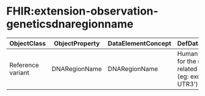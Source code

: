 # FHIR:extension-observation-geneticsdnaregionname

| ObjectClass | ObjectProperty | DataElementConcept | DefDataElementConcept | ValueMeaning | LabelValueMeaning | Referentiel | url | ConceptualDomain | TypeConceptualDomain | FormatConceptualDomain | IdDataElementConcept |
| ----------- | -------------- | ------------------ | --------------------- | ------------ | ----------------- | ----------- | --- | ---------------- | -------------------- | ---------------------- | -------------------- |
| Reference variant | DNARegionName | DNARegionName | Human readable name for the region of interest related to the transcript (eg: exon1, intron1, UTR3') |  |  | FHIR | http://hl7.org/fhir/2016May/extension-observation-geneticsdnaregionname.html | FHIR:extension-observation-geneticsdnaregionname | nonEnumerated | String | O66 |
